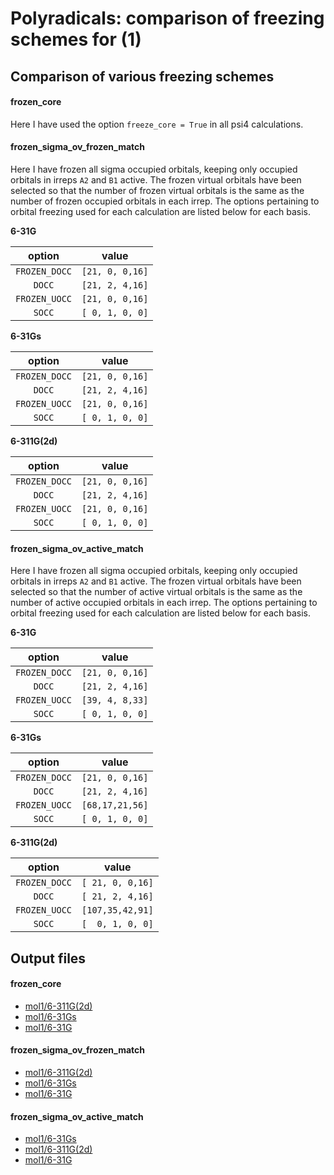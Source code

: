 # Polyradicals: comparison of freezing schemes for (1)

## Comparison of various freezing schemes
#### frozen_core
 Here I have used the option `freeze_core = True` in all psi4 calculations.

#### frozen_sigma_ov_frozen_match
 Here I have frozen all sigma occupied orbitals, keeping only occupied orbitals in irreps `A2` and `B1` active.
 The frozen virtual orbitals have been selected so that the number of frozen virtual orbitals is the 
 same as the number of frozen occupied orbitals in each irrep. The options pertaining to orbital freezing used for each 
 calculation are listed below for each basis.

 **6-31G**

 |option       | value          |
 |:-----------:|:--------------:|
 |`FROZEN_DOCC`|`[21, 0, 0,16]` |
 |`DOCC`       |`[21, 2, 4,16]` |
 |`FROZEN_UOCC`|`[21, 0, 0,16]` |
 |`SOCC`       |`[ 0, 1, 0, 0]` |

 **6-31Gs**

 |option       | value         |
 |:-----------:|:-------------:|
 |`FROZEN_DOCC`|`[21, 0, 0,16]`|
 |`DOCC`       |`[21, 2, 4,16]`|
 |`FROZEN_UOCC`|`[21, 0, 0,16]`|
 |`SOCC`       |`[ 0, 1, 0, 0]`|

 **6-311G(2d)**

 |option       | value         |
 |:-----------:|:-------------:|
 |`FROZEN_DOCC`|`[21, 0, 0,16]`|
 |`DOCC`       |`[21, 2, 4,16]`|
 |`FROZEN_UOCC`|`[21, 0, 0,16]`|
 |`SOCC`       |`[ 0, 1, 0, 0]`|

#### frozen_sigma_ov_active_match
 Here I have frozen all sigma occupied orbitals, keeping only occupied orbitals in irreps `A2` and `B1` active.
 The frozen virtual orbitals have been selected so that the number of active virtual orbitals is the 
 same as the number of active occupied orbitals in each irrep. The options pertaining to orbital freezing used for each 
 calculation are listed below for each basis.

 **6-31G**

 |option       | value         |
 |:-----------:|:-------------:|
 |`FROZEN_DOCC`|`[21, 0, 0,16]`|
 |`DOCC`       |`[21, 2, 4,16]`|
 |`FROZEN_UOCC`|`[39, 4, 8,33]`|
 |`SOCC`       |`[ 0, 1, 0, 0]`|

 **6-31Gs**

 |option       | value         |
 |:-----------:|:-------------:|
 |`FROZEN_DOCC`|`[21, 0, 0,16]`|
 |`DOCC`       |`[21, 2, 4,16]`|
 |`FROZEN_UOCC`|`[68,17,21,56]`|
 |`SOCC`       |`[ 0, 1, 0, 0]`|

 **6-311G(2d)**

 |option       | value          |
 |:-----------:|:--------------:|
 |`FROZEN_DOCC`|`[ 21, 0, 0,16]`|
 |`DOCC`       |`[ 21, 2, 4,16]`|
 |`FROZEN_UOCC`|`[107,35,42,91]`|
 |`SOCC`       |`[  0, 1, 0, 0]`|


## Output files
#### frozen_core
   - [mol1/6-311G(2d)](frozen_core_mol1_6-311G_2d_outfile.txt)
   - [mol1/6-31Gs](frozen_core_mol1_6-31Gs_outfile.txt)
   - [mol1/6-31G](frozen_core_mol1_6-31G_outfile.txt)
#### frozen_sigma_ov_frozen_match
   - [mol1/6-311G(2d)](frozen_sigma_ov_frozen_match_mol1_6-311G_2d_outfile.txt)
   - [mol1/6-31Gs](frozen_sigma_ov_frozen_match_mol1_6-31Gs_outfile.txt)
   - [mol1/6-31G](frozen_sigma_ov_frozen_match_mol1_6-31G_outfile.txt)
#### frozen_sigma_ov_active_match
   - [mol1/6-31Gs](frozen_sigma_ov_active_match_mol1_6-31Gs_outfile.txt)
   - [mol1/6-311G(2d)](frozen_sigma_ov_active_match_mol1_6-311G_2d_outfile.txt)
   - [mol1/6-31G](frozen_sigma_ov_active_match_mol1_6-31G_outfile.txt)
